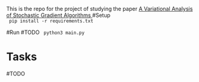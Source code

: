 This is the repo for the project of studying the paper <a href="https://arxiv.org/pdf/1602.02666.pdf"> A Variational Analysis of Stochastic Gradient Algorithms </a>
#Setup  
<code> 
pip install -r requirements.txt
</code>

#Run 
#TODO 
<code> python3 main.py   </code>

# Tasks 
#TODO
